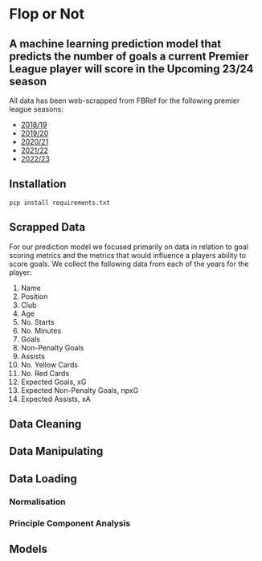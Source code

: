 # Flop or Not 

A machine learning prediction model that predicts the number of **goals** a current Premier League player will score in the Upcoming **23/24 season**
-----

All data has been web-scrapped from FBRef for the following premier league seasons:
* [2018/19](https://fbref.com/en/comps/9/2018-2019/stats/2018-2019-Premier-League-Stats "Premier League player data from 2018/19")
* [2019/20](https://fbref.com/en/comps/9/2019-2020/stats/2019-2020-Premier-League-Stats "Premier League player data from 2019/20")
* [2020/21](https://fbref.com/en/comps/9/2020-2021/stats/2020-2021-Premier-League-Stats "Premier League player data from 2020/21")
* [2021/22](https://fbref.com/en/comps/9/2021-2022/stats/2021-2022-Premier-League-Stats "Premier League player data from 2021/22")
* [2022/23](https://fbref.com/en/comps/9/2022-2023/stats/2022-2023-Premier-League-Stats "Premier League player data from 2022/23")


## Installation

`pip install requirements.txt`

## Scrapped Data
For our prediction model we focused primarily on data in relation to goal scoring metrics and the metrics that would influence a players ability to score goals. We collect the following data from each of the years for the player:

1. Name
2. Position
3. Club
4. Age
5. No. Starts
6. No. Minutes
7. Goals
8. Non-Penalty Goals
9. Assists
10. No. Yellow Cards
11. No. Red Cards
12. Expected Goals, xG
13. Expected Non-Penalty Goals, npxG
14. Expected Assists, xA

## Data Cleaning


## Data Manipulating

## Data Loading
### Normalisation
### Principle Component Analysis

## Models


